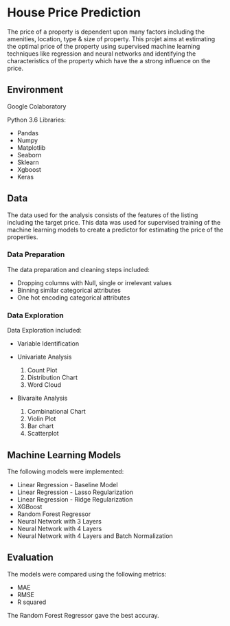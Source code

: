 # House Price Prediction

The price of a property is dependent upon many factors including the amenities, location, type & size of property.
This projet aims at estimating the optimal price of the property using supervised machine learning techniques like regression and neural networks and identifying the characteristics of the property which have the a strong influence on the price.

## Environment
 Google Colaboratory
 
 Python 3.6 Libraries: 
  * Pandas 
  * Numpy
  * Matplotlib
  * Seaborn
  * Sklearn
  * Xgboost
  * Keras
  
## Data 
The data used for the analysis consists of the features of the listing including the target price.
This data was used for supervised training of the machine learning models to create a predictor for estimating the price of the properties.

### Data Preparation
The data preparation and cleaning steps included:
* Dropping columns with Null, single or irrelevant values
* Binning similar categorical attributes
* One hot encoding categorical attributes

### Data Exploration
Data Exploration included:
* Variable Identification
* Univariate Analysis
  1. Count Plot
  2. Distribution Chart
  3. Word Cloud
  
* Bivaraite Analysis
  1. Combinational Chart
  2. Violin Plot
  3. Bar chart
  4. Scatterplot

## Machine Learning Models
 The following models were implemented:
 * Linear Regression - Baseline Model
 * Linear Regression - Lasso Regularization
 * Linear Regression - Ridge Regularization
 * XGBoost 
 * Random Forest Regressor 
 * Neural Network with 3 Layers
 * Neural Network with 4 Layers
 * Neural Network with 4 Layers and Batch Normalization
 

## Evaluation

The models were compared using the following metrics:
* MAE
* RMSE
* R squared

The Random Forest Regressor gave the best accuray.
